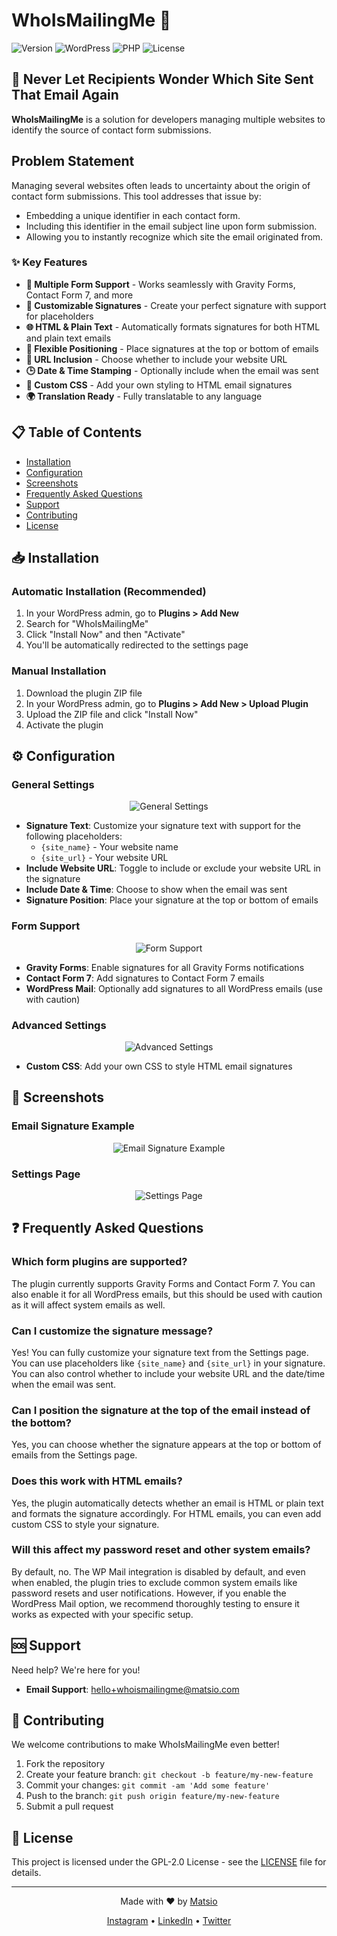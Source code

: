 # WhoIsMailingMe 📧

![Version](https://img.shields.io/badge/Version-1.0.0-brightgreen)
![WordPress](https://img.shields.io/badge/WordPress-6.0+-blue)
![PHP](https://img.shields.io/badge/PHP-7.4+-purple)
![License](https://img.shields.io/badge/License-GPL--2.0-orange)

## 🚀 Never Let Recipients Wonder Which Site Sent That Email Again

**WhoIsMailingMe** is a solution for developers managing multiple websites to identify the source of contact form submissions.

## Problem Statement

Managing several websites often leads to uncertainty about the origin of contact form submissions. This tool addresses that issue by:

- Embedding a unique identifier in each contact form.
- Including this identifier in the email subject line upon form submission.
- Allowing you to instantly recognize which site the email originated from.

### ✨ Key Features

- **🎯 Multiple Form Support** - Works seamlessly with Gravity Forms, Contact Form 7, and more
- **📝 Customizable Signatures** - Create your perfect signature with support for placeholders
- **🌐 HTML & Plain Text** - Automatically formats signatures for both HTML and plain text emails
- **📍 Flexible Positioning** - Place signatures at the top or bottom of emails
- **🔗 URL Inclusion** - Choose whether to include your website URL
- **🕒 Date & Time Stamping** - Optionally include when the email was sent
- **🎨 Custom CSS** - Add your own styling to HTML email signatures
- **🌍 Translation Ready** - Fully translatable to any language

## 📋 Table of Contents

- [Installation](#-installation)
- [Configuration](#-configuration)
- [Screenshots](#-screenshots)
- [Frequently Asked Questions](#-frequently-asked-questions)
- [Support](#-support)
- [Contributing](#-contributing)
- [License](#-license)

## 📥 Installation

### Automatic Installation (Recommended)

1. In your WordPress admin, go to **Plugins > Add New**
2. Search for "WhoIsMailingMe"
3. Click "Install Now" and then "Activate"
4. You'll be automatically redirected to the settings page

### Manual Installation

1. Download the plugin ZIP file
2. In your WordPress admin, go to **Plugins > Add New > Upload Plugin**
3. Upload the ZIP file and click "Install Now"
4. Activate the plugin

## ⚙️ Configuration

### General Settings

<p align="center">
  <img src="https://via.placeholder.com/600x350/ffffff/45aaf2?text=General+Settings+Screenshot" alt="General Settings">
</p>

- **Signature Text**: Customize your signature text with support for the following placeholders:
  - `{site_name}` - Your website name
  - `{site_url}` - Your website URL
- **Include Website URL**: Toggle to include or exclude your website URL in the signature
- **Include Date & Time**: Choose to show when the email was sent
- **Signature Position**: Place your signature at the top or bottom of emails

### Form Support

<p align="center">
  <img src="https://via.placeholder.com/600x350/ffffff/45aaf2?text=Form+Support+Screenshot" alt="Form Support">
</p>

- **Gravity Forms**: Enable signatures for all Gravity Forms notifications
- **Contact Form 7**: Add signatures to Contact Form 7 emails
- **WordPress Mail**: Optionally add signatures to all WordPress emails (use with caution)

### Advanced Settings

<p align="center">
  <img src="https://via.placeholder.com/600x350/ffffff/45aaf2?text=Advanced+Settings+Screenshot" alt="Advanced Settings">
</p>

- **Custom CSS**: Add your own CSS to style HTML email signatures

## 📸 Screenshots

### Email Signature Example

<p align="center">
  <img src="https://via.placeholder.com/600x350/ffffff/45aaf2?text=Email+Signature+Example" alt="Email Signature Example">
</p>

### Settings Page

<p align="center">
  <img src="https://via.placeholder.com/600x350/ffffff/45aaf2?text=Settings+Page" alt="Settings Page">
</p>

## ❓ Frequently Asked Questions

### Which form plugins are supported?

The plugin currently supports Gravity Forms and Contact Form 7. You can also enable it for all WordPress emails, but this should be used with caution as it will affect system emails as well.

### Can I customize the signature message?

Yes! You can fully customize your signature text from the Settings page. You can use placeholders like `{site_name}` and `{site_url}` in your signature. You can also control whether to include your website URL and the date/time when the email was sent.

### Can I position the signature at the top of the email instead of the bottom?

Yes, you can choose whether the signature appears at the top or bottom of emails from the Settings page.

### Does this work with HTML emails?

Yes, the plugin automatically detects whether an email is HTML or plain text and formats the signature accordingly. For HTML emails, you can even add custom CSS to style your signature.

### Will this affect my password reset and other system emails?

By default, no. The WP Mail integration is disabled by default, and even when enabled, the plugin tries to exclude common system emails like password resets and user notifications. However, if you enable the WordPress Mail option, we recommend thoroughly testing to ensure it works as expected with your specific setup.

## 🆘 Support

Need help? We're here for you!

- **Email Support**: [hello+whoismailingme@matsio.com](mailto:hello+whoismailingme@matsio.com)

## 🤝 Contributing

We welcome contributions to make WhoIsMailingMe even better!

1. Fork the repository
2. Create your feature branch: `git checkout -b feature/my-new-feature`
3. Commit your changes: `git commit -am 'Add some feature'`
4. Push to the branch: `git push origin feature/my-new-feature`
5. Submit a pull request

## 📄 License

This project is licensed under the GPL-2.0 License - see the [LICENSE](LICENSE) file for details.

---

<p align="center">
  Made with ❤️ by <a href="https://matsio.com">Matsio</a>
</p>

<p align="center">
  <a href="https://www.instagram.com/matsiodigital/">Instagram</a> •
  <a href="https://in.linkedin.com/company/matsiodigital">LinkedIn</a> •
  <a href="https://x.com/matsiodigital">Twitter</a>
</p>
